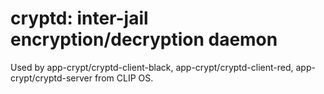 # cryptd: inter-jail encryption/decryption daemon

Used by app-crypt/cryptd-client-black, app-crypt/cryptd-client-red, app-crypt/cryptd-server from CLIP OS.
